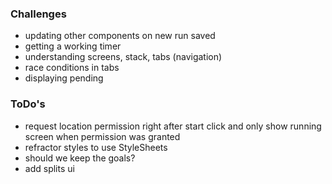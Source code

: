 ### Challenges

- updating other components on new run saved
- getting a working timer
- understanding screens, stack, tabs (navigation)
- race conditions in tabs
- displaying pending

### ToDo's

- request location permission right after start click and only show running screen when permission was granted
- refractor styles to use StyleSheets
- should we keep the goals?
- add splits ui
